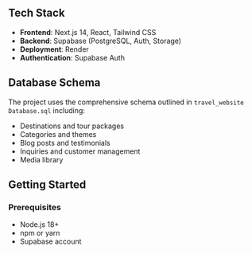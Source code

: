 ## Tech Stack

- **Frontend**: Next.js 14, React, Tailwind CSS
- **Backend**: Supabase (PostgreSQL, Auth, Storage)
- **Deployment**: Render
- **Authentication**: Supabase Auth

## Database Schema

The project uses the comprehensive schema outlined in `travel_website Database.sql` including:
- Destinations and tour packages
- Categories and themes
- Blog posts and testimonials
- Inquiries and customer management
- Media library

## Getting Started

### Prerequisites
- Node.js 18+ 
- npm or yarn
- Supabase account